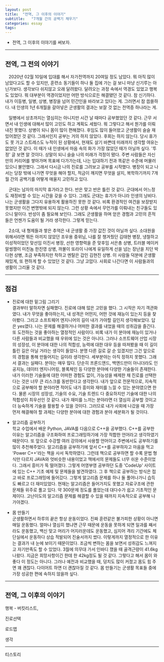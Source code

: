 ```yaml
---
layout: post
title:  "전역, 그 이후의 이야기"
subtitle:   "7개월 간의 공백기 채우기"
categories: essay
tags: 
---
```


- 전역, 그 이후의 이야기를 써보자.

___

## 전역, 그 전의 이야기

&nbsp;&nbsp;&nbsp;2020년 02월 10일에 입대를 해서 자가전역까지 20여일 정도 남았다. 뭐 아직 많이 남았다고도 할 수 있지만, 훈련소 동기들이 하나 둘 집에 가는 걸 보니 마냥 신기루는 아닌가보다. 생각보다 쉬지않고 오래 달려왔다. 달려오는 과정 속에서 역경도 있었고 행복도 있었다. 뭐 대부분이 역경이었지만 어떤 방식으로든 해결됐던 것 같다. 참 신기하다. 내가 이등병, 일병, 상병, 병장을 넘어 민간인을 바라보고 있다는 게. 그러면서 참 씁쓸하다. 내 인생의 1년 6개월을 갈아넣은 군생활의 결과는 보잘 것 없는 전역증 하나라는 게.  

&nbsp;&nbsp;&nbsp;일병에서 상초까지는 열심히는 아니지만 시간 날 때마다 공부했었던 것 같다. 근무 서면서 내 인생에 대해서 많이 고민도 하고 계획도 세웠다. 뭐 그렇다고 해서 뭔가를 이뤄내진 못했다. 상병이 되니 몸이 많이 편해졌다. 후임도 많이 들어왔고 군생활이 슬슬 재밌어졌던 것 같다. 그래서인지 공부는 거의 하지 않았다. 후회는 하지 않는다. 당시 휴가도 못 가고 스트레스도 누적이 된 상황에서, 현재도 살기 바쁜데 미래까지 생각할 여유는 없었던 것 같다. 이 때가 내 인생에서 마음 속의 화가 가장 많았던 때가 아닐까 싶다. '투정' 글 보면 알 것이다. 상말이 되니 슬슬 나의 미래가 걱정이 됐다. 주변 사람들은 자신만의 커리어를 쌓아가며 목표에 다가가는데, 나는 입대하기 전과 똑같은 수준에 머물러 있으니 불안했다. 그래서 다시금 나의 진로를 그려보고 공부를 시작했다. 병장이 되고 나서는 당장 밖에 나가면 무엇을 해야 할지, 적금이 깨지면 무엇을 살지, 복학하기까지 7개월 간의 공백기를 어떻게 매울지 고민하고 있다.

&nbsp;&nbsp;&nbsp;군대는 남자의 마지막 휴가라고 한다. 반은 맞고 반은 틀린 것 같다. 군대에서 어느정도 재정비할 수 있는 시간을 갖을 수 있다. 그래도 군대는 휴가가 아니라 인생의 낭비다. 나는 군생활을 그다지 유용하게 활용하진 못한 것 같다. 비록 환경적인 여건을 보장받지 못했지만 이건 변명밖에 되지 않는다. 그런 상황 속에서 무언가를 이뤄내는 친구들도 있으니 말이다. 반성이 좀 필요해 보인다. 그래도 군생활을 하며 얻은 경험과 고민의 흔적들은 언젠가 도움이 될 거라 생각한다. 그렇게 믿는다.

&nbsp;&nbsp;&nbsp;2소대, 내 형제들과 쌓은 추억은 내 군생활 중 가장 값진 것이 아닐까 싶다. 소대원을 위해서라면 뭐든 아끼지 않았던 조우용 중위님, 나를 잘 챙겨줬던 김태현 병장, 냉철하고 이성적이었던 맞선임 이진서 병장, 선한 영향력을 준 맞후임 서은총 상병, 트러블 메이커 말썽쟁이 미친놈 한진영 상병, 까불이 또라이 나에게 유일하게 선을 넘는 장난을 치던 박다현 상병, 조금 부족하지만 착하고 멘탈은 갑인 김현진 상병. 이 사람들 덕분에 군생활 재밌게, 또 편하게 할 수 있었던 것 같다. 그냥 고맙다. 사회로 나간다면 이 사람들과의 생활이 그리울 것 같다.

---

## 점검

- 진로에 대한 밑그림 그리기  
결과부터 말하자면 실패했다. 진로에 대해 많은 고민을 했다. 그 시작은 자기 객관화였다. 내가 무엇을 좋아하는지, 내 성격은 어떤지, 어떤 것에 재능이 있는지 등을 찾아봤다. 그리고 소프트웨어 엔지니어의 길이 내가 가야할 길인지 생각해보았다. 답은 yes였다. 나는 문제를 해결하거나 어떠한 결과를 내었을 때의 성취감을 즐긴다. 또 도전하는 것을 좋아하는 열정적인 사람이다. 비록 내가 이 분야에 재능이 있거나 다른 사람들과 비교했을 때 우위에 있는 것은 아니다. 그러나 소프트웨어 산업 시장의 성장성, 이 분야에 대한 나의 적합성, 능력에 대한 대우 등을 따져봤을 때 이 길이 틀린 길은 아닐 거라는 생각이 들었다. 분명 다른 길로 갈 순 있겠지만 그건 앞으로의 경험을 통해 만들어지는 길이라 생각한다. 세부분야는 아직 정하지 못했다. 그래서 결과는 실패다. 분야는 매우 많다. 단순히 프론드앤드, 백앤드만이 아니더라도 인공지능, 데이터 엔지니어링, 블록체인 등 다양한 분야에 다양한 기술들이 존재한다. 내가 이러한 기술들에 대한 어떠한 경험도 없이, 가능성을 배제한 채 진로를 선택한다는 것은 너무 큰 리스크를 동반한다고 생각한다. 내가 앞으로 전문적으로, 지속적으로 공부해야 할 분야라면 적어도 내가 흥미와 재미를 느낄 수 있는 분야였으면 한다. 물론 시장의 성장성, 기술의 수요, 기술 트렌드 다 중요하지만 기술에 대한 나의 적합성이 최우선인 것 같다. 내가 재미를 느끼는 분야라면 더 열심히 공부할 것이고 더 능숙하게 기술을 활용할 수 있을 것이다. 그러므로 내가 사회에 나갔을 때 가장 먼저 해결해야 할 과제는 다양한 분야에 대한 경험과 분야 세분화가 될 것이다.  

- 알고리즘 공부하기  
학교 수업에서 배운 Python, JAVA를 다음으로 C++을 공부했다. C++를 공부한 이유는 알고리즘을 구조화하여 프로그래밍하기에 가장 적합한 언어라고 생각하였기 때문이다. 또 앞으로 수강할 여러 강의에서 사용할 언어이고 주변에서도 공부하기를 많이 추천해주었다. 알고리즘을 공부하기에 앞서 C++를 공부하자고 마음을 먹고 'Power C++'라는 책을 사서 독학하였다. 그런데 책으로 공부하면 할 수록 문법 형식만 다르지 JAVA와 엇비슷한 내용이었고 책에서의 문제들도 너무 쉬운 수준이었다. 그래서 흥미가 뚝 떨어졌다. 그렇게 어영부영 공부하던 도중 'CodeUp' 사이트에 있는 C++ 기초 예제 및 문제들을 발견하였다. 그 후 책으로 공부하는 방식은 접고 바로 프로그래밍에 들어갔다. 그렇게 알고리즘 문제를 하나 둘 풀어나가니 습득도 빠르고 더 재미있었다. 현재는 알고리즘은 들어가지도 못했고 자료구조에 관한 문제들 위주로 풀고 있다. 약 300문제 정도를 풀었는데 대다수가 쉽고 기초적인 문제이다. 고난이도의 알고리즘 문제를 해결할 수 있을 때까지 지속적으로 공부해 나가야겠다.

- 몸 만들기  
군생활하면서 하루의 끝은 항상 운동이었다. 진짜 훈련같은 불가피한 상황이 아니면 매일 운동했다. 얼마나 열심히 했냐면 근무 때문에 운동을 못하게 되면 일과를 째서라도 운동했고, 백신 맞고 머리가 어지러운데도 운동했고, 심지어 격리 기간에도 체단실에서 운동하다 상습 적발되어 진술서까지 썼다. 이렇게까지 열정적으로 한 이유는 결과가 내 눈에 보이기 때문이었다. 조금씩 변하는 몸을 보면서 성취감도 느껴지고 자기만족도 할 수 있었다. 3월에 의무대 가서 인바디 쟀을 때 골격근량이 41.6kg 나왔다. 지금은 희망사항이긴 한데 한 42kg정도 될 것 같다. 그렇다고 해서 몸이 와 좋다 이 정도는 아니다. 그러나 예전과 비교했을 때, 덩치도 많이 커졌고 몸도 힘 주면 꽤 괜찮다. 다이어트 하면 더 괜찮아질 것 같다. 몸 만들기는 군생활 목표들 중에 가장 성공한 편에 속하지 않을까 싶다.

---

## 전역, 그 이후의 이야기

행복 - 버킷리스트,

진로선택

로드맵

생각

---

티스토리